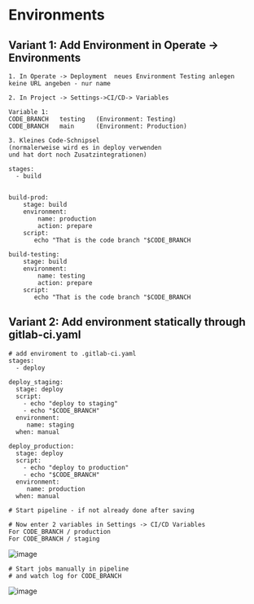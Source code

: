 # Environments 

## Variant 1: Add Environment in Operate -> Environments

```
1. In Operate -> Deployment  neues Environment Testing anlegen 
keine URL angeben - nur name 

2. In Project -> Settings->CI/CD-> Variables

Variable 1:
CODE_BRANCH   testing   (Environment: Testing) 
CODE_BRANCH   main      (Environment: Production) 

3. Kleines Code-Schnipsel 
(normalerweise wird es in deploy verwenden 
und hat dort noch Zusatzintegrationen)
```

```
stages:
  - build


build-prod:
    stage: build
    environment:
        name: production
        action: prepare
    script:
       echo "That is the code branch "$CODE_BRANCH 

build-testing:
    stage: build
    environment:
        name: testing
        action: prepare
    script:
       echo "That is the code branch "$CODE_BRANCH

```

## Variant 2: Add environment statically through gitlab-ci.yaml 

```
# add enviroment to .gitlab-ci.yaml
stages:
  - deploy

deploy_staging:
  stage: deploy
  script:
    - echo "deploy to staging"
    - echo "$CODE_BRANCH"
  environment:
     name: staging
  when: manual

deploy_production:
  stage: deploy
  script:
    - echo "deploy to production"
    - echo "$CODE_BRANCH"
  environment:
     name: production
  when: manual
```

```
# Start pipeline - if not already done after saving
```

```
# Now enter 2 variables in Settings -> CI/CD Variables
For CODE_BRANCH / production
For CODE_BRANCH / staging 
```

![image](https://github.com/jmetzger/training-gitlab-ci-cd/assets/1933318/db608b3d-22f3-4fd0-b1ec-666a38b24032)

```
# Start jobs manually in pipeline
# and watch log for CODE_BRANCH
```

![image](https://github.com/jmetzger/training-gitlab-ci-cd/assets/1933318/c8c4dcb4-78c3-4a3c-90d8-3bce36c2dce4)

